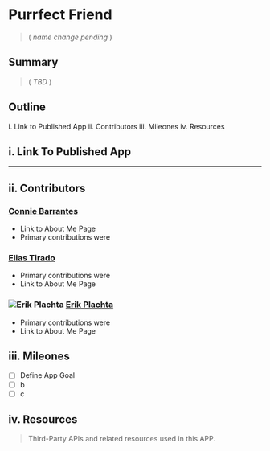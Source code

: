 # Purrfect Friend   
> ( *name change pending* )

## Summary 

> ( *TBD* )
## Outline

i. Link to Published App
ii. Contributors
iii. Mileones
iv. Resources

## i. Link To Published App

---

## ii. Contributors

### [Connie Barrantes]()

- Link to About Me Page
- Primary contributions were

### [Elias Tirado]()

- Primary contributions were
- Link to About Me Page

### ![Erik Plachta](https://s.gravatar.com/avatar/cde2e5381aa5e6d8d0220c46edee8f88?s=30) [Erik Plachta](www.github.com/erikplachta)

- Primary contributions were
- Link to About Me Page


## iii. Mileones

- [ ] Define App Goal
- [ ] b
- [ ] c

## iv. Resources

> Third-Party APIs and related resources used in this APP.
